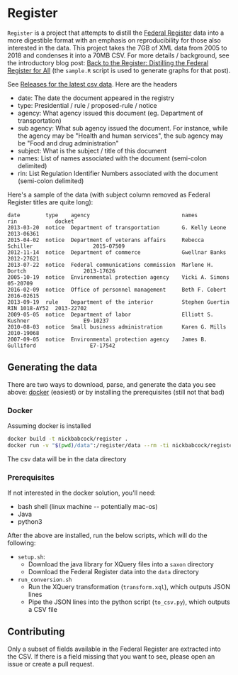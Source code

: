 # Register

`Register` is a project that attempts to distill the [Federal
Register](https://www.federalregister.gov/) data into a more digestible format
with an emphasis on reproducibility for those also interested in the data. This
project takes the 7GB of XML data from 2005 to 2018 and condenses it into a
70MB CSV. For more details / background, see the introductory blog post: [Back
to the Register: Distilling the Federal Register for
All](https://nbsoftsolutions.com/blog/back-to-the-register-distilling-the-federal-register-for-all)
(the `sample.R` script is used to generate graphs for that post).

See [Releases for the latest csv
data](https://github.com/nickbabcock/register/releases/latest). Here are the headers

- date: The date the document appeared in the registry
- type: Presidential / rule / proposed-rule / notice
- agency: What agency issued this document (eg. Department of transportation)
- sub agency: What sub agency issued the document. For instance, while the agency may be "Health and human services", the sub agency may be "Food and drug administration"
- subject: What is the subject / title of this document
- names: List of names associated with the document (semi-colon delimited)
- rin: List Regulation Identifier Numbers associated with the document (semi-colon delimited)

Here's a sample of the data (with subject column removed as Federal Register titles are quite long):

```
date        type    agency                             names               rin            docket
2013-03-20  notice  Department of transportation       G. Kelly Leone                     2013-06361
2015-04-02  notice  Department of veterans affairs     Rebecca Schiller                   2015-07509
2012-11-14  notice  Department of commerce             Gwellnar Banks                     2012-27621
2013-07-22  notice  Federal communications commission  Marlene H. Dortch                  2013-17626
2005-10-19  notice  Environmental protection agency    Vicki A. Simons                    05-20709
2016-02-09  notice  Office of personnel management     Beth F. Cobert                     2016-02615
2013-09-19  rule    Department of the interior         Stephen Guertin     RIN 1018-AY52  2013-22702
2009-05-05  notice  Department of labor                Elliott S. Kushner                 E9-10237
2010-08-03  notice  Small business administration      Karen G. Mills                     2010-19068
2007-09-05  notice  Environmental protection agency    James B. Gulliford                 E7-17542
```

## Generating the data

There are two ways to download, parse, and generate the data you see above: [docker](https://www.docker.com/products/container-runtime) (easiest) or by installing the prerequisites (still not that bad)

### Docker

Assuming docker is installed

```bash
docker build -t nickbabcock/register .
docker run -v "$(pwd)/data":/register/data --rm -ti nickbabcock/register
```

The csv data will be in the data directory

### Prerequisites

If not interested in the docker solution, you'll need:

- bash shell (linux machine -- potentially mac-os)
- Java
- python3

After the above are installed, run the below scripts, which will do the following:

- `setup.sh`:
  - Download the java library for XQuery files into a `saxon` directory
  - Download the Federal Register data into the `data` directory
- `run_conversion.sh`
  - Run the XQuery transformation (`transform.xql`), which outputs JSON lines
  - Pipe the JSON lines into the python script (`to_csv.py`), which outputs a CSV file

## Contributing

Only a subset of fields available in the Federal Register are extracted into
the CSV. If there is a field missing that you want to see, please open an issue
or create a pull request.
